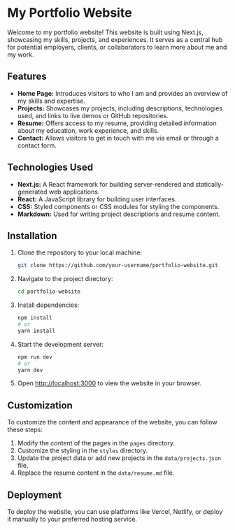 # My Portfolio Website

Welcome to my portfolio website! This website is built using Next.js, showcasing my skills, projects, and experiences. It serves as a central hub for potential employers, clients, or collaborators to learn more about me and my work.

## Features

- **Home Page:** Introduces visitors to who I am and provides an overview of my skills and expertise.
- **Projects:** Showcases my projects, including descriptions, technologies used, and links to live demos or GitHub repositories.
- **Resume:** Offers access to my resume, providing detailed information about my education, work experience, and skills.
- **Contact:** Allows visitors to get in touch with me via email or through a contact form.

## Technologies Used

- **Next.js:** A React framework for building server-rendered and statically-generated web applications.
- **React:** A JavaScript library for building user interfaces.
- **CSS:** Styled components or CSS modules for styling the components.
- **Markdown:** Used for writing project descriptions and resume content.

## Installation

1. Clone the repository to your local machine:

    ```bash
    git clone https://github.com/your-username/portfolio-website.git
    ```

2. Navigate to the project directory:

    ```bash
    cd portfolio-website
    ```

3. Install dependencies:

    ```bash
    npm install
    # or
    yarn install
    ```

4. Start the development server:

    ```bash
    npm run dev
    # or
    yarn dev
    ```

5. Open [http://localhost:3000](http://localhost:3000) to view the website in your browser.

## Customization

To customize the content and appearance of the website, you can follow these steps:

1. Modify the content of the pages in the `pages` directory.
2. Customize the styling in the `styles` directory.
3. Update the project data or add new projects in the `data/projects.json` file.
4. Replace the resume content in the `data/resume.md` file.

## Deployment

To deploy the website, you can use platforms like Vercel, Netlify, or deploy it manually to your preferred hosting service.
